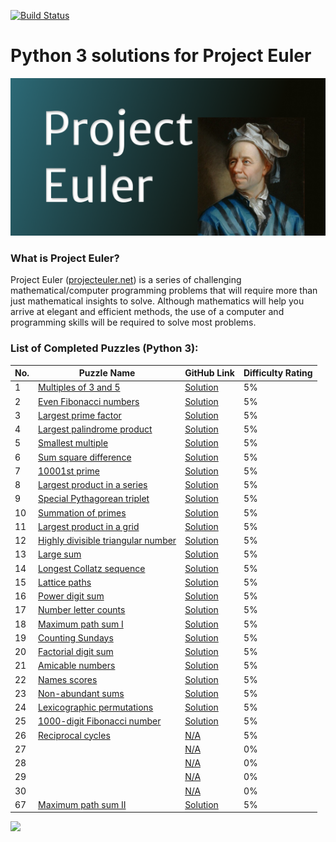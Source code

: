 [![Build Status](https://travis-ci.org/ikostan/ProjectEuler.svg?branch=master)](https://travis-ci.org/ikostan/ProjectEuler)

# Python 3 solutions for Project Euler

![](https://github.com/ikostan/ProjectEuler/blob/master/ProjectEuler.png)

### What is Project Euler?

Project Euler ([projecteuler.net](http://projecteuler.net)) is a series of challenging mathematical/computer programming problems that will require more than just mathematical insights to solve. Although mathematics will help you arrive at elegant and efficient methods, the use of a computer and programming skills will be required to solve most problems.

### List of Completed Puzzles (Python 3):

| No. | Puzzle Name                                                                                                     | GitHub Link | Difficulty Rating |
|-----|-----------------------------------------------------------------------------------------------------------------|-------------|-------------------|
|1    |[Multiples of 3 and 5](https://projecteuler.net/problem=1) |[Solution](https://github.com/ikostan/ProjectEuler/tree/master/Problem_1)| 5% |
|2    |[Even Fibonacci numbers](https://projecteuler.net/problem=2)|[Solution](https://github.com/ikostan/ProjectEuler/tree/master/Problem_2)| 5% |
|3    |[Largest prime factor](https://projecteuler.net/problem=3)|[Solution](https://github.com/ikostan/ProjectEuler/tree/master/Problem_3)| 5% |
|4    |[Largest palindrome product](https://projecteuler.net/problem=4)|[Solution](https://github.com/ikostan/ProjectEuler/tree/master/Problem_4)| 5% |
|5    |[Smallest multiple](https://projecteuler.net/problem=5)|[Solution](https://github.com/ikostan/ProjectEuler/tree/master/Problem_5)| 5% |
|6    |[Sum square difference](https://projecteuler.net/problem=6)|[Solution](https://github.com/ikostan/ProjectEuler/tree/master/Problem_6)| 5% |
|7    |[10001st prime](https://projecteuler.net/problem=7)|[Solution](https://github.com/ikostan/ProjectEuler/tree/master/Problem_7)| 5% |
|8    |[Largest product in a series](https://projecteuler.net/problem=8)|[Solution](https://github.com/ikostan/ProjectEuler/tree/master/Problem_8)| 5% |
|9    |[Special Pythagorean triplet](https://projecteuler.net/problem=9)|[Solution](https://github.com/ikostan/ProjectEuler/tree/master/Problem_9)| 5% |
|10   |[Summation of primes](https://projecteuler.net/problem=10)|[Solution](https://github.com/ikostan/ProjectEuler/tree/master/Problem_10)| 5% |
|11   |[Largest product in a grid](https://projecteuler.net/problem=11)|[Solution](https://github.com/ikostan/ProjectEuler/tree/master/Problem_11)| 5% |
|12   |[Highly divisible triangular number](https://projecteuler.net/problem=12)|[Solution](https://github.com/ikostan/ProjectEuler/tree/master/Problem_12)| 5% |
|13   |[Large sum](https://projecteuler.net/problem=13)|[Solution](https://github.com/ikostan/ProjectEuler/tree/master/Problem_13)| 5% |
|14   |[Longest Collatz sequence](https://projecteuler.net/problem=14)|[Solution](https://github.com/ikostan/ProjectEuler/tree/master/Problem_14)| 5% |
|15   |[Lattice paths](https://projecteuler.net/problem=15)|[Solution](https://github.com/ikostan/ProjectEuler/tree/master/Problem_15)| 5% |
|16   |[Power digit sum](https://projecteuler.net/problem=16)|[Solution](https://github.com/ikostan/ProjectEuler/tree/master/Problem_16)| 5% |
|17   |[Number letter counts](https://projecteuler.net/problem=17)|[Solution](https://github.com/ikostan/ProjectEuler/tree/master/Problem_17)| 5% |
|18   |[Maximum path sum I](https://projecteuler.net/problem=18)|[Solution](https://github.com/ikostan/ProjectEuler/tree/master/Problem_18)| 5% |
|19   |[Counting Sundays](https://projecteuler.net/problem=19)|[Solution](https://github.com/ikostan/ProjectEuler/tree/master/Problem_19)| 5% |
|20   |[Factorial digit sum](https://projecteuler.net/problem=20)|[Solution](https://github.com/ikostan/ProjectEuler/tree/master/Problem_20)| 5% |
|21   |[Amicable numbers](https://projecteuler.net/problem=21)|[Solution](https://github.com/ikostan/ProjectEuler/tree/master/Problem_21)| 5% |
|22   |[Names scores](https://projecteuler.net/problem=22)|[Solution](https://github.com/ikostan/ProjectEuler/tree/master/Problem_22)| 5% |
|23   |[Non-abundant sums](https://projecteuler.net/problem=23)|[Solution](https://github.com/ikostan/ProjectEuler/tree/master/Problem_23)| 5% |
|24   |[Lexicographic permutations](https://projecteuler.net/problem=24)|[Solution](https://github.com/ikostan/ProjectEuler/tree/master/Problem_24)| 5% |
|25   |[1000-digit Fibonacci number](https://projecteuler.net/problem=25)|[Solution](https://github.com/ikostan/ProjectEuler/tree/master/Problem_25)| 5% |
|26   |[Reciprocal cycles](https://projecteuler.net/problem=26)|[N/A]()| 5% |
|27   |[]()|[N/A]()| 0% |
|28   |[]()|[N/A]()| 0% |
|29   |[]()|[N/A]()| 0% |
|30   |[]()|[N/A]()| 0% |
|67   |[Maximum path sum II](https://projecteuler.net/problem=67)|[Solution](https://github.com/ikostan/ProjectEuler/tree/master/Problem_67)| 5% |

![](https://projecteuler.net/profile/iKostan.png)
